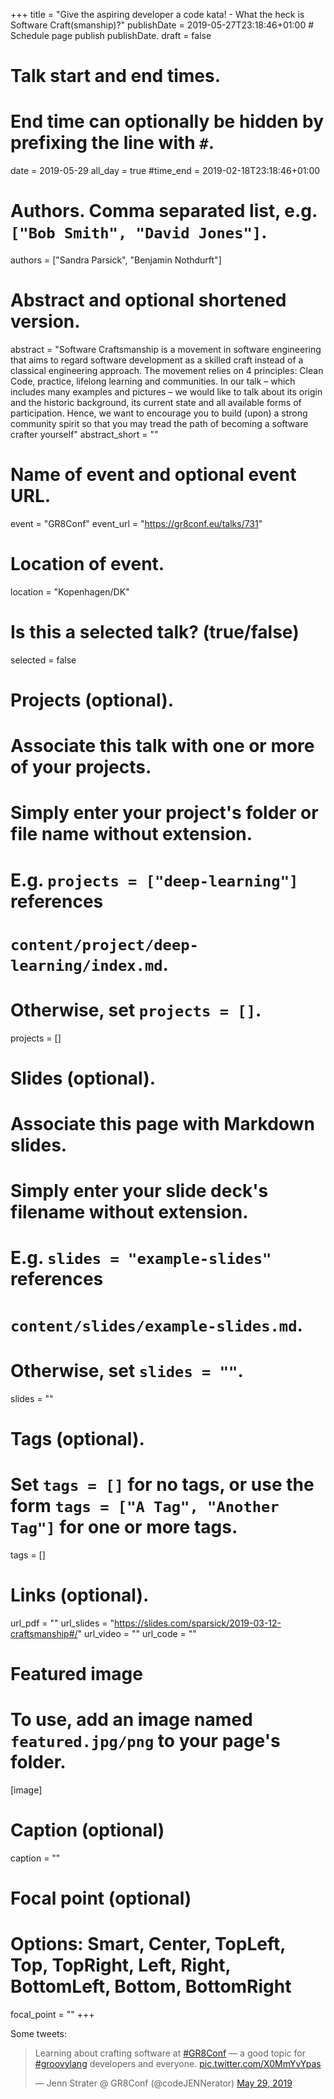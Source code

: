 +++
title = "Give the aspiring developer a code kata! - What the heck is Software Craft(smanship)?"
publishDate = 2019-05-27T23:18:46+01:00  # Schedule page publish publishDate.
draft = false

# Talk start and end times.
#   End time can optionally be hidden by prefixing the line with `#`.
date = 2019-05-29
all_day = true
#time_end = 2019-02-18T23:18:46+01:00

# Authors. Comma separated list, e.g. `["Bob Smith", "David Jones"]`.
authors = ["Sandra Parsick", "Benjamin Nothdurft"]

# Abstract and optional shortened version.
abstract = "Software Craftsmanship is a movement in software engineering that aims to regard software development as a skilled craft instead of a classical engineering approach. The movement relies on 4 principles: Clean Code, practice, lifelong learning and communities. In our talk – which includes many examples and pictures – we would like to talk about its origin and the historic background, its current state and all available forms of participation. Hence, we want to encourage you to build (upon) a strong community spirit so that you may tread the path of becoming a software crafter yourself"
abstract_short = ""

# Name of event and optional event URL.
event = "GR8Conf"
event_url = "https://gr8conf.eu/talks/731"

# Location of event.
location = "Kopenhagen/DK"

# Is this a selected talk? (true/false)
selected = false

# Projects (optional).
#   Associate this talk with one or more of your projects.
#   Simply enter your project's folder or file name without extension.
#   E.g. `projects = ["deep-learning"]` references
#   `content/project/deep-learning/index.md`.
#   Otherwise, set `projects = []`.
projects = []

# Slides (optional).
#   Associate this page with Markdown slides.
#   Simply enter your slide deck's filename without extension.
#   E.g. `slides = "example-slides"` references
#   `content/slides/example-slides.md`.
#   Otherwise, set `slides = ""`.
slides = ""

# Tags (optional).
#   Set `tags = []` for no tags, or use the form `tags = ["A Tag", "Another Tag"]` for one or more tags.
tags = []

# Links (optional).
url_pdf = ""
url_slides = "https://slides.com/sparsick/2019-03-12-craftsmanship#/"
url_video = ""
url_code = ""

# Featured image
# To use, add an image named `featured.jpg/png` to your page's folder.
[image]
  # Caption (optional)
  caption = ""

  # Focal point (optional)
  # Options: Smart, Center, TopLeft, Top, TopRight, Left, Right, BottomLeft, Bottom, BottomRight
  focal_point = ""
+++

Some tweets:

<blockquote class="twitter-tweet" data-partner="tweetdeck"><p lang="en" dir="ltr">Learning about crafting software  at <a href="https://twitter.com/hashtag/GR8Conf?src=hash&amp;ref_src=twsrc%5Etfw">#GR8Conf</a> — a good topic for <a href="https://twitter.com/hashtag/groovylang?src=hash&amp;ref_src=twsrc%5Etfw">#groovylang</a> developers and everyone. <a href="https://t.co/X0MmYvYpas">pic.twitter.com/X0MmYvYpas</a></p>&mdash; Jenn Strater @ GR8Conf (@codeJENNerator) <a href="https://twitter.com/codeJENNerator/status/1133663640094224384?ref_src=twsrc%5Etfw">May 29, 2019</a></blockquote>
<script async src="https://platform.twitter.com/widgets.js" charset="utf-8"></script>
